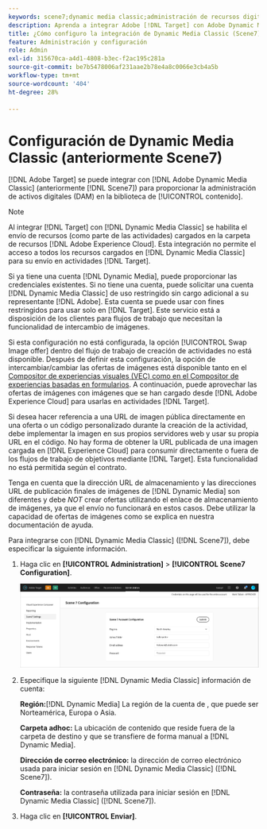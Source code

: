 ```yaml
---
keywords: scene7;dynamic media classic;administración de recursos digitales;assets;dam;biblioteca de contenido;intercambiar imagen
description: Aprenda a integrar Adobe [!DNL Target] con Adobe Dynamic Media Classic (anteriormente Scene7) para proporcionar administración de activos digitales (DAM) en la biblioteca de contenido.
title: ¿Cómo configuro la integración de Dynamic Media Classic (Scene7)?
feature: Administración y configuración
role: Admin
exl-id: 315670ca-a4d1-4808-b3ec-f2ac195c281a
source-git-commit: be7b5478006af231aae2b78e4a8c0066e3cb4a5b
workflow-type: tm+mt
source-wordcount: '404'
ht-degree: 28%

---
```


# Configuración de Dynamic Media Classic (anteriormente Scene7)

[!DNL Adobe Target] se puede integrar con  [!DNL Adobe Dynamic Media Classic] (anteriormente  [!DNL Scene7]) para proporcionar la administración de activos digitales (DAM) en la biblioteca de  [!UICONTROL contenido].

>[!NOTE]
>
>Al integrar [!DNL Target] con [!DNL Dynamic Media Classic] se habilita el envío de recursos (como parte de las actividades) cargados en la carpeta de recursos [!DNL Adobe Experience Cloud]. Esta integración no permite el acceso a todos los recursos cargados en [!DNL Dynamic Media Classic] para su envío en actividades [!DNL Target].

Si ya tiene una cuenta [!DNL Dynamic Media], puede proporcionar las credenciales existentes. Si no tiene una cuenta, puede solicitar una cuenta [!DNL Dynamic Media Classic] de uso restringido sin cargo adicional a su representante [!DNL Adobe]. Esta cuenta se puede usar con fines restringidos para usar solo en [!DNL Target]. Este servicio está a disposición de los clientes para flujos de trabajo que necesitan la funcionalidad de intercambio de imágenes.

<!-- 
>[!NOTE]
>
>A restricted-use, free [!DNL Dynamic Media Classic] account for [!DNL Adobe Target] is no longer supported for new customers or new users. Existing sign-in credentials work as usual. 
-->

Si esta configuración no está configurada, la opción [!UICONTROL Swap Image offer] dentro del flujo de trabajo de creación de actividades no está disponible. Después de definir esta configuración, la opción de intercambiar/cambiar las ofertas de imágenes está disponible tanto en el  [Compositor de experiencias visuales (VEC) como en el Compositor de experiencias basadas en formularios](/help/c-experiences/experiences.md#concept_A2E10F6AFB3D4AEAB6951EE14688848D). A continuación, puede aprovechar las ofertas de imágenes con imágenes que se han cargado desde [!DNL Adobe Experience Cloud] para usarlas en actividades [!DNL Target].

Si desea hacer referencia a una URL de imagen pública directamente en una oferta o un código personalizado durante la creación de la actividad, debe implementar la imagen en sus propios servidores web y usar su propia URL en el código. No hay forma de obtener la URL publicada de una imagen cargada en [!DNL Experience Cloud] para consumir directamente o fuera de los flujos de trabajo de objetivos mediante [!DNL Target]. Esta funcionalidad no está permitida según el contrato.

Tenga en cuenta que la dirección URL de almacenamiento y las direcciones URL de publicación finales de imágenes de [!DNL Dynamic Media] son diferentes y debe *NOT* crear ofertas utilizando el enlace de almacenamiento de imágenes, ya que el envío no funcionará en estos casos. Debe utilizar la capacidad de ofertas de imágenes como se explica en nuestra documentación de ayuda.

Para integrarse con [!DNL Dynamic Media Classic] ([!DNL Scene7]), debe especificar la siguiente información.

1. Haga clic en **[!UICONTROL Administration]** > **[!UICONTROL Scene7 Configuration]**.

   ![Página de Scene7](/help/administrating-target/assets/scene7.png)

1. Especifique la siguiente [!DNL Dynamic Media Classic] información de cuenta:

   **Región:**[!DNL Dynamic Media] La región de la cuenta de , que puede ser Norteamérica, Europa o Asia.

   **Carpeta adhoc:** La ubicación de contenido que reside fuera de la carpeta de destino y que se transfiere de forma manual a [!DNL Dynamic Media].

   **Dirección de correo electrónico:** la dirección de correo electrónico usada para iniciar sesión en  [!DNL Dynamic Media Classic] ([!DNL Scene7]).

   **Contraseña:** la contraseña utilizada para iniciar sesión en  [!DNL Dynamic Media Classic] ([!DNL Scene7]).

1. Haga clic en **[!UICONTROL Enviar]**.

